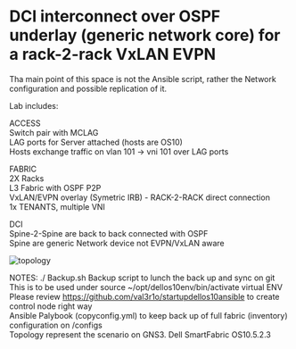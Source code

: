 # DCI interconnect over OSPF underlay (generic network core) for a rack-2-rack VxLAN EVPN 

Tha main point of this space is not the Ansible script, rather the Network configuration and possible replication of it.

Lab includes:

ACCESS</br>
Switch pair with MCLAG </br> 
LAG ports for Server attached (hosts are OS10)</br>
Hosts exchange traffic on vlan 101 -> vni 101 over LAG ports

FABRIC</br>
2X Racks </br>
L3 Fabric with OSPF P2P </br>
VxLAN/EVPN overlay (Symetric IRB) - RACK-2-RACK direct connection </br>
1x TENANTS, multiple VNI </br>

DCI</br>
Spine-2-Spine are back to back connected with OSPF </br>
Spine are generic Network device not EVPN/VxLAN aware  </br>



![topology](https://github.com/val3r1o/dci-evpn-generic-core/blob/b19c3e7926120cf7b278dd2143dfc32fb36548e7/topology.jpg)



NOTES:
./ Backup.sh 
Backup script to lunch the back up and sync on git</br>
This is to be used under source ~/opt/dellos10env/bin/activate virtual ENV </br>
Please review https://github.com/val3r1o/startupdellos10ansible to create control node right way </br>
Ansible Palybook (copyconfig.yml) to keep back up of full fabric (inventory) configuration on /configs</br>
Topology represent the scenario on GNS3. Dell SmartFabric OS10.5.2.3 </br>
